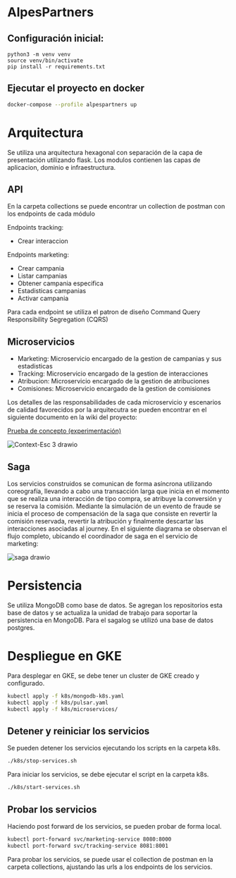 # AlpesPartners

## Configuración inicial:

```
python3 -m venv venv
source venv/bin/activate
pip install -r requirements.txt
```

## Ejecutar el proyecto en docker

```sh
docker-compose --profile alpespartners up
```

# Arquitectura

Se utiliza una arquitectura hexagonal con separación de la capa de presentación utilizando flask. Los modulos contienen las capas de aplicacion, dominio e infraestructura.

## API

En la carpeta collections se puede encontrar un collection de postman con los endpoints de cada módulo

Endpoints tracking:

- Crear interaccion

Endpoints marketing:

- Crear campania
- Listar campanias
- Obtener campania especifica
- Estadisticas campanias
- Activar campania

Para cada endpoint se utiliza el patron de diseño Command Query Responsibility Segregation (CQRS)

## Microservicios

- Marketing: Microservicio encargado de la gestion de campanias y sus estadisticas
- Tracking: Microservicio encargado de la gestion de interacciones
- Atribucion: Microservicio encargado de la gestion de atribuciones
- Comisiones: Microservicio encargado de la gestion de comisiones

Los detalles de las responsabilidades de cada microservicio y escenarios de calidad favorecidos por la arquitecutra se pueden encontrar en el siguiente documento en la wiki del proyecto:

[Prueba de concepto (experimentación)](https://github.com/MISO-projects/AlpesPartners/wiki/Semana-06-%E2%80%90-Entrega-4:-Prueba-de-concepto-(experimentaci%C3%B3n))

![Context-Esc 3 drawio](https://github.com/user-attachments/assets/5ed9957d-0242-4e0a-8bf1-bf5d1ba39a80)

## Saga
Los servicios construidos se comunican de forma asíncrona utilizando coreografía, llevando a cabo una transacción larga que inicia en el momento que se realiza una interacción de tipo compra, se atribuye la conversión y se reserva la comisión. Mediante la simulación de un evento de fraude se inicia el proceso de compensación de la saga que consiste en revertir la comisión reservada, revertir la atribución y finalmente descartar las interacciones asociadas al journey. En el siguiente diagrama se observan el flujo completo, ubicando el coordinador de saga en el servicio de marketing:

![saga drawio](https://github.com/user-attachments/assets/e7038371-b171-49f1-bbbc-215191a6f0e7)


# Persistencia

Se utiliza MongoDB como base de datos. Se agregan los repositorios esta base de datos y se actualiza la unidad de trabajo para soportar la persistencia en MongoDB.
Para el sagalog se utilizó una base de datos postgres.

# Despliegue en GKE

Para desplegar en GKE, se debe tener un cluster de GKE creado y configurado.

```sh
kubectl apply -f k8s/mongodb-k8s.yaml
kubectl apply -f k8s/pulsar.yaml
kubectl apply -f k8s/microservices/
```

## Detener y reiniciar los servicios

Se pueden detener los servicios ejecutando los scripts en la carpeta k8s.

```sh
./k8s/stop-services.sh
```

Para iniciar los servicios, se debe ejecutar el script en la carpeta k8s.

```sh
./k8s/start-services.sh
```

## Probar los servicios

Haciendo post forward de los servicios, se pueden probar de forma local.

```sh
kubectl port-forward svc/marketing-service 8080:8000
kubectl port-forward svc/tracking-service 8081:8001
```

Para probar los servicios, se puede usar el collection de postman en la carpeta collections, ajustando las urls a los endpoints de los servicios.
